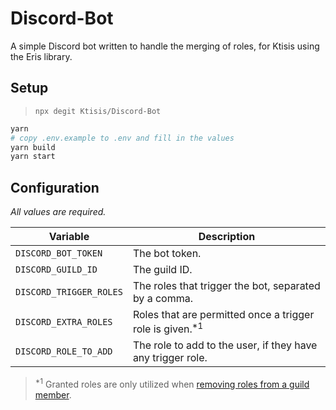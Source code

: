 # Discord-Bot

A simple Discord bot written to handle the merging of roles, for Ktisis using the Eris library.

## Setup

> `npx degit Ktisis/Discord-Bot`

```sh
yarn
# copy .env.example to .env and fill in the values
yarn build
yarn start
```

## Configuration

*All values are required.*

| Variable | Description |
| --- | --- |
| `DISCORD_BOT_TOKEN` | The bot token. |
| `DISCORD_GUILD_ID` | The guild ID. |
| `DISCORD_TRIGGER_ROLES` | The roles that trigger the bot, separated by a comma. |
| `DISCORD_EXTRA_ROLES` | Roles that are permitted once a trigger role is given.<sup>*1</sup> |
| `DISCORD_ROLE_TO_ADD` | The role to add to the user, if they have any trigger role. |

> <sup>*1</sup> Granted roles are only utilized when [removing roles from a guild member](https://github.com/ktisis-tools/Discord-Bot/blob/HEAD/src/events/guildMemberUpdate.ts#L27-L34).